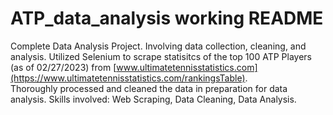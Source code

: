 # ATP_data_analysis working README

Complete Data Analysis Project. Involving data collection, cleaning, and analysis. 
Utilized Selenium to scrape statisitcs of the top 100 ATP Players (as of 02/27/2023) from [www.ultimatetennisstatistics.com](https://www.ultimatetennisstatistics.com/rankingsTable).  
Thoroughly processed and cleaned the data in preparation for data analysis. 
Skills involved: Web Scraping, Data Cleaning, Data Analysis.  
